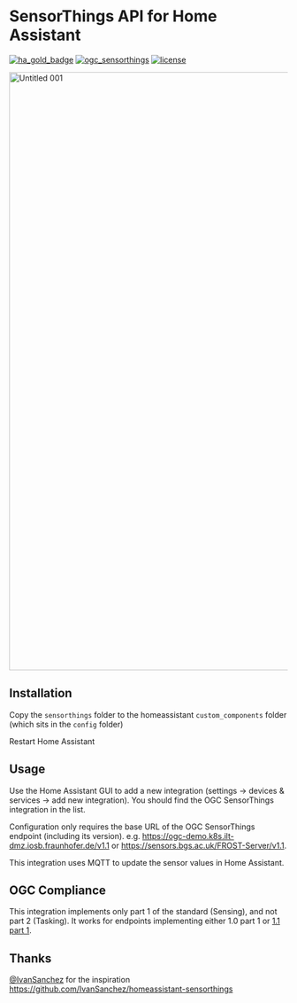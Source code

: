 # SensorThings API for Home Assistant

[![ha_gold_badge](https://img.shields.io/badge/Home%20Assistant-Gold%20Tier-yellow.svg)](https://developers.home-assistant.io/docs/core/integration-quality-scale/)
[![ogc_sensorthings](https://img.shields.io/badge/OGC-SensorThings%20API-blue.svg)](https://www.ogc.org/standards/sensorthings)
[![license](https://img.shields.io/badge/license-GPL3-green.svg)](LICENSE)

<img width="1920" height="1080" alt="Untitled 001" src="https://github.com/user-attachments/assets/48128762-ee51-4de0-b8ca-908dab7c1cfa" />

## Installation

Copy the `sensorthings` folder to the homeassistant `custom_components` folder (which sits in the `config` folder)

Restart Home Assistant

## Usage

Use the Home Assistant GUI to add a new integration (settings → devices & services → add new integration). You should find the OGC SensorThings integration in the list.

Configuration only requires the base URL of the OGC SensorThings endpoint (including its version). e.g. https://ogc-demo.k8s.ilt-dmz.iosb.fraunhofer.de/v1.1 or https://sensors.bgs.ac.uk/FROST-Server/v1.1.

This integration uses MQTT to update the sensor values in Home Assistant.

## OGC Compliance

This integration implements only part 1 of the standard (Sensing), and not part 2 (Tasking). It works for endpoints implementing either 1.0 part 1 or [1.1 part 1](http://www.opengis.net/doc/is/sensorthings/1.1).

## Thanks

[@IvanSanchez](https://github.com/IvanSanchez) for the inspiration https://github.com/IvanSanchez/homeassistant-sensorthings
